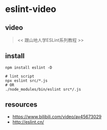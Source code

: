 # eslint-video

## video
> << 跟山地人学ESLint系列教程 >>

## install
```shell
npm install eslint -D

# lint script
npx eslint src/*.js
# OR
./node_modules/bin/eslint src*/.js
```

## resources
- https://www.bilibili.com/video/av45673029
- http://eslint.cn/